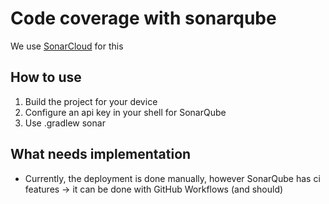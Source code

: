 # Code coverage with sonarqube

We use <a href="https://sonarcloud.io">SonarCloud</a> for this

## How to use
1. Build the project for your device
2. Configure an api key in your shell for SonarQube
3. Use .gradlew sonar

## What needs implementation
- Currently, the deployment is done manually, however SonarQube has ci features -> it can be done with GitHub Workflows (and should)
